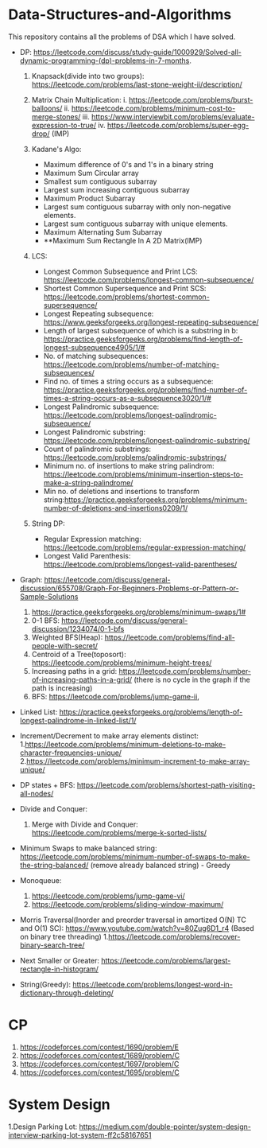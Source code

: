 # Data-Structures-and-Algorithms
This repository contains all the problems of DSA which I have solved.
- DP: https://leetcode.com/discuss/study-guide/1000929/Solved-all-dynamic-programming-(dp)-problems-in-7-months.
   1. Knapsack(divide into two groups): https://leetcode.com/problems/last-stone-weight-ii/description/
   2. Matrix Chain Multiplication: i.  https://leetcode.com/problems/burst-balloons/ 
                                   ii. https://leetcode.com/problems/minimum-cost-to-merge-stones/
                                   iii. https://www.interviewbit.com/problems/evaluate-expression-to-true/
                                   iv. https://leetcode.com/problems/super-egg-drop/ (IMP)
   3. Kadane's Algo:
      - Maximum difference of 0's and 1's in a binary string
      - Maximum Sum Circular array
      - Smallest sum contiguous subarray
      - Largest sum increasing contiguous subarray
      - Maximum Product Subarray
      - Largest sum contiguous subarray with only non-negative elements.
      - Largest sum contiguous subarray with unique elements.
      - Maximum Alternating Sum Subarray
      - **Maximum Sum Rectangle In A 2D Matrix(IMP)
  4. LCS:
      - Longest Common Subsequence and Print LCS: https://leetcode.com/problems/longest-common-subsequence/
      - Shortest Common Supersequence and Print SCS: https://leetcode.com/problems/shortest-common-supersequence/
      - Longest Repeating subsequence: https://www.geeksforgeeks.org/longest-repeating-subsequence/
      - Length of largest subsequence of which is a substring in b: https://practice.geeksforgeeks.org/problems/find-length-of-longest-subsequence4905/1/#
      - No. of matching subsequences: https://leetcode.com/problems/number-of-matching-subsequences/
      - Find no. of times a string occurs as a subsequence: https://practice.geeksforgeeks.org/problems/find-number-of-times-a-string-occurs-as-a-subsequence3020/1/#
      - Longest Palindromic subsequence: https://leetcode.com/problems/longest-palindromic-subsequence/
      - Longest Palindromic substring: https://leetcode.com/problems/longest-palindromic-substring/
      - Count of palindromic substrings: https://leetcode.com/problems/palindromic-substrings/
      - Minimum no. of insertions to make string palindrom: https://leetcode.com/problems/minimum-insertion-steps-to-make-a-string-palindrome/
      - Min no. of deletions and insertions to transform string:https://practice.geeksforgeeks.org/problems/minimum-number-of-deletions-and-insertions0209/1/

   5. String DP:
      - Regular Expression matching: https://leetcode.com/problems/regular-expression-matching/
      - Longest Valid Parenthesis: https://leetcode.com/problems/longest-valid-parentheses/

- Graph: https://leetcode.com/discuss/general-discussion/655708/Graph-For-Beginners-Problems-or-Pattern-or-Sample-Solutions
   1. https://practice.geeksforgeeks.org/problems/minimum-swaps/1#
   2. 0-1 BFS: https://leetcode.com/discuss/general-discussion/1234074/0-1-bfs
   3. Weighted BFS(Heap): https://leetcode.com/problems/find-all-people-with-secret/
   4. Centroid of a Tree(toposort): https://leetcode.com/problems/minimum-height-trees/ 
   5. Increasing paths in a grid: https://leetcode.com/problems/number-of-increasing-paths-in-a-grid/  (there is no cycle in the graph if the path is increasing)
   6. BFS: https://leetcode.com/problems/jump-game-ii, 
- Linked List: https://practice.geeksforgeeks.org/problems/length-of-longest-palindrome-in-linked-list/1/
- Increment/Decrement to make array elements distinct: 
   1.https://leetcode.com/problems/minimum-deletions-to-make-character-frequencies-unique/
   2.https://leetcode.com/problems/minimum-increment-to-make-array-unique/
- DP states + BFS: https://leetcode.com/problems/shortest-path-visiting-all-nodes/ 
- Divide and Conquer: 
   1. Merge with Divide and Conquer: https://leetcode.com/problems/merge-k-sorted-lists/
-  Minimum Swaps to make balanced string: https://leetcode.com/problems/minimum-number-of-swaps-to-make-the-string-balanced/ (remove already balanced string) - Greedy 
- Monoqueue: 
   1. https://leetcode.com/problems/jump-game-vi/
   2. https://leetcode.com/problems/sliding-window-maximum/
- Morris Traversal(Inorder and preorder traversal in amortized O(N) TC and O(1) SC): https://www.youtube.com/watch?v=80Zug6D1_r4 (Based on binary tree threading)
   1.https://leetcode.com/problems/recover-binary-search-tree/
- Next Smaller or Greater: https://leetcode.com/problems/largest-rectangle-in-histogram/
- String(Greedy): https://leetcode.com/problems/longest-word-in-dictionary-through-deleting/



# CP
1. https://codeforces.com/contest/1690/problem/E
2. https://codeforces.com/contest/1689/problem/C
3. https://codeforces.com/contest/1697/problem/C
4. https://codeforces.com/contest/1695/problem/C

# System Design
1.Design Parking Lot: https://medium.com/double-pointer/system-design-interview-parking-lot-system-ff2c58167651
